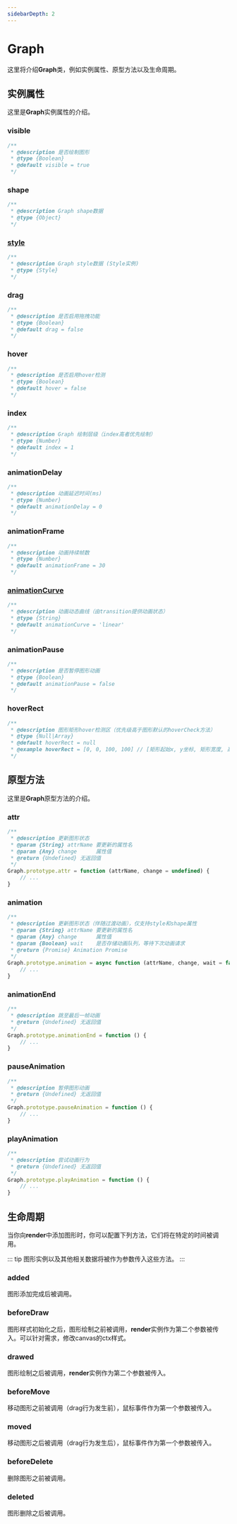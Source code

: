 ```yaml
---
sidebarDepth: 2
---
```


# Graph

这里将介绍**Graph**类，例如实例属性、原型方法以及生命周期。

## 实例属性

这里是**Graph**实例属性的介绍。

### visible

```js
/**
 * @description 是否绘制图形
 * @type {Boolean}
 * @default visible = true
 */
```

### shape

```js
/**
 * @description Graph shape数据
 * @type {Object}
 */

```

### [style](/guide/style.md)

```js
/**
 * @description Graph style数据 (Style实例)
 * @type {Style}
 */

```

### drag

```js
/**
 * @description 是否启用拖拽功能
 * @type {Boolean}
 * @default drag = false
 */

```

### hover

```js
/**
 * @description 是否启用hover检测
 * @type {Boolean}
 * @default hover = false
 */

```

### index

```js
/**
 * @description Graph 绘制层级（index高者优先绘制）
 * @type {Number}
 * @default index = 1
 */
```

### animationDelay

```js
/**
 * @description 动画延迟时间(ms)
 * @type {Number}
 * @default animationDelay = 0
 */
```

### animationFrame

```js
/**
 * @description 动画持续帧数
 * @type {Number}
 * @default animationFrame = 30
 */
```

### [animationCurve](http://transition.jiaminghi.com/)

```js
/**
 * @description 动画动态曲线（由transition提供动画状态）
 * @type {String}
 * @default animationCurve = 'linear'
 */
```

### animationPause

```js
/**
 * @description 是否暂停图形动画
 * @type {Boolean}
 * @default animationPause = false
 */
```

### hoverRect

```js
/**
 * @description 图形矩形hover检测区（优先级高于图形默认的hoverCheck方法）
 * @type {Null|Array}
 * @default hoverRect = null
 * @example hoverRect = [0, 0, 100, 100] // [矩形起始x, y坐标, 矩形宽度, 高度]
 */
```

## 原型方法

这里是**Graph**原型方法的介绍。


### attr

```js
/**
 * @description 更新图形状态
 * @param {String} attrName 要更新的属性名
 * @param {Any} change      属性值
 * @return {Undefined} 无返回值
 */
Graph.prototype.attr = function (attrName, change = undefined) {
	// ...
}
```

### animation

```js
/**
 * @description 更新图形状态（伴随过渡动画），仅支持style和shape属性
 * @param {String} attrName 要更新的属性名
 * @param {Any} change      属性值
 * @param {Boolean} wait    是否存储动画队列，等待下次动画请求
 * @return {Promise} Animation Promise
 */
Graph.prototype.animation = async function (attrName, change, wait = false) {
	// ...
}
```

### animationEnd

```js
/**
 * @description 跳至最后一帧动画
 * @return {Undefined} 无返回值
 */
Graph.prototype.animationEnd = function () {
    // ...
}
```

### pauseAnimation

```js
/**
 * @description 暂停图形动画
 * @return {Undefined} 无返回值
 */
Graph.prototype.pauseAnimation = function () {
    // ...
}
```

### playAnimation

```js
/**
 * @description 尝试动画行为
 * @return {Undefined} 无返回值
 */
Graph.prototype.playAnimation = function () {
    // ...
}
```

## 生命周期

当你向**render**中添加图形时，你可以配置下列方法，它们将在特定的时间被调用。

::: tip
图形实例以及其他相关数据将被作为参数传入这些方法。
:::

### added

图形添加完成后被调用。

### beforeDraw

图形样式初始化之后，图形绘制之前被调用，**render**实例作为第二个参数被传入。可以针对需求，修改canvas的ctx样式。

### drawed
图形绘制之后被调用，**render**实例作为第二个参数被传入。

### beforeMove

移动图形之前被调用（drag行为发生前），鼠标事件作为第一个参数被传入。

### moved
移动图形之后被调用（drag行为发生后），鼠标事件作为第一个参数被传入。

### beforeDelete
删除图形之前被调用。

### deleted
图形删除之后被调用。
